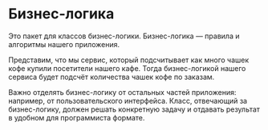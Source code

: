 # Бизнес-логика

Это пакет для классов бизнес-логики. Бизнес-логика — правила и алгоритмы нашего приложения.

Представим, что мы сервис, который подсчитывает как много чашек кофе купили посетители нашего кафе.
Тогда бизнес-логикой нашего сервиса будет подсчёт количества чашек кофе по заказам.

Важно отделять бизнес-логику от остальных частей приложения: например, от пользовательского интерфейса. 
Класс, отвечающий за бизнес-логику, должен решать конкретную задачу и отдавать результат в удобном для программиста формате. 
